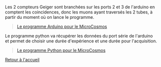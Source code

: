 Les 2 compteurs Geiger sont branchées sur les ports 2 et 3 de l'arduino en comptent les coincidences, donc les muons ayant traversés les 2 tubes,  à partir du moment où on lance le programme.
> [Le programme Arduino pour le MicroCosmos](/microcosmos/MicroCosmosDetectionCosmiques.ino)

Le programme python va récupérer les données du port série de l'arduino et permet de choisir une durée d'expérience et une durée pour l'acquisition.
> [Le programme Python pour le MicroCosmos](microcosmos/MicroCosmosDonnees_Cosmiques_graph.py)


[Retour à l'accueil](/index.md)
